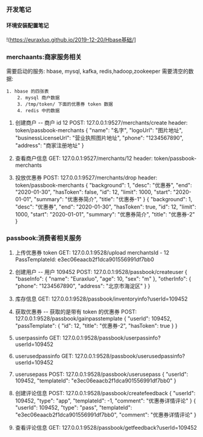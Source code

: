 ### 开发笔记

#### 环境安装配置笔记
!(https://euraxluo.github.io/2019-12-20/Hbase基础/]


### merchaants:商家服务相关

需要启动的服务:
    hbase, mysql, kafka, redis,hadoop,zookeeper
需要清空的数据:

    1. hbase 的四张表
        2. mysql 商户数据
        3. /tmp/token/ 下面的优惠券 token 数据
        4. redis 中的数据

1. 创建商户 -- 商户 id 12
    POST: 127.0.0.1:9527/merchants/create
    header: token/passbook-merchants
    {
        "name": "名字",
        "logoUrl": "图片地址",
        "businessLicenseUrl": "营业执照图片地址",
        "phone": "1234567890",
        "address": "商家注册地址"
    }

2. 查看商户信息
    GET: 127.0.0.1:9527/merchants/12
    header: token/passbook-merchants

3. 投放优惠券
    POST: 127.0.0.1:9527/merchants/drop
    header: token/passbook-merchants
    {
        "background": 1,
        "desc": "优惠券",
        "end": "2020-01-30",
        "hasToken": false,
        "id": 12,
        "limit": 1000,
        "start": "2020-01-01",
        "summary": "优惠券简介",
        "title": "优惠券-1"
    }
    {
        "background": 1,
        "desc": "优惠券",
        "end": "2020-01-30",
        "hasToken": true,
        "id": 12,
        "limit": 1000,
        "start": "2020-01-01",
        "summary": "优惠券简介",
        "title": "优惠券-2"
    }

### passbook:消费者相关服务

1. 上传优惠券 token
    GET: 127.0.0.1:9528/upload
    merchantsId - 12
    PassTemplateId: e3ec06eaacb2f1dca901556991df7bb0

2. 创建用户 -- 用户 109452
    POST: 127.0.0.1:9528/passbook/createuser
    {
        "baseInfo": {
            "name": "Euraxluo",
            "age": 10,
            "sex": "m"
        },
        "otherInfo": {
            "phone": "1234567890",
            "address": "北京市海淀区"
        }
    }

3. 库存信息
    GET: 127.0.0.1:9528/passbook/inventoryinfo?userId=109452

4. 获取优惠券 -- 获取的是带有 token 的优惠券
    POST: 127.0.0.1:9528/passbook/gainpasstemplate
    {
        "userId": 109452,
        "passTemplate": {
            "id": 12,
            "title": "优惠券-2",
            "hasToken": true
        }
    }

5. userpassinfo
    GET: 127.0.0.1:9528/passbook/userpassinfo?userId=109452

6. userusedpassinfo
    GET: 127.0.0.1:9528/passbook/userusedpassinfo?userId=109452

7. userusepass
    POST: 127.0.0.1:9528/passbook/userusepass
    {
        "userId": 109452,
        "templateId": "e3ec06eaacb2f1dca901556991df7bb0"
    }

8. 创建评论信息
    POST: 127.0.0.1:9528/passbook/createfeedback
    {
        "userId": 109452,
        "type": "app",
        "templateId": -1,
        "comment": "优惠券详情评论"
    }
    {
        "userId": 109452,
        "type": "pass",
        "templateId": "e3ec06eaacb2f1dca901556991df7bb0",
        "comment": "优惠券详情评论"
    }

9. 查看评论信息
    GET: 127.0.0.1:9528/passbook/getfeedback?userId=109452

